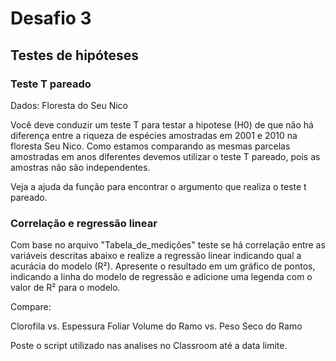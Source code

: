 Desafio 3
================

Testes de hipóteses
-------------------

### Teste T pareado

Dados: Floresta do Seu Nico

Você deve conduzir um teste T para testar a hipotese (H0) de que não há diferença entre a riqueza de espécies amostradas em 2001 e 2010 na floresta Seu Nico. Como estamos comparando as mesmas parcelas amostradas em anos diferentes devemos utilizar o teste T pareado, pois as amostras não são independentes.

Veja a ajuda da função para encontrar o argumento que realiza o teste t pareado.

### Correlação e regressão linear

Com base no arquivo "Tabela\_de\_medições" teste se há correlação entre as variáveis descritas abaixo e realize a regressão linear indicando qual a acurácia do modelo (R²). Apresente o resultado em um gráfico de pontos, indicando a linha do modelo de regressão e adicione uma legenda com o valor de R² para o modelo.

Compare:

Clorofila vs. Espessura Foliar
Volume do Ramo vs. Peso Seco do Ramo

Poste o script utilizado nas analises no Classroom até a data limite.
